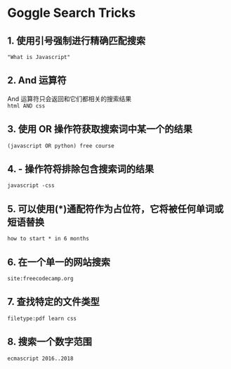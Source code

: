 # Goggle Search Tricks

## 1. 使用引号强制进行精确匹配搜索

`"What is Javascript"`

## 2. And 运算符

And 运算符只会返回和它们都相关的搜索结果  
`html AND css`

## 3. 使用 OR 操作符获取搜索词中某一个的结果

`(javascript OR python) free course`

## 4. - 操作符将排除包含搜索词的结果

`javascript -css`

## 5. 可以使用(*)通配符作为占位符，它将被任何单词或短语替换

`how to start * in 6 months`

## 6. 在一个单一的网站搜索

`site:freecodecamp.org`

## 7. 查找特定的文件类型

`filetype:pdf learn css`

## 8. 搜索一个数字范围

`ecmascript 2016..2018`
